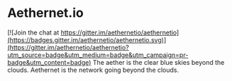 # Aethernet.io

[![Join the chat at https://gitter.im/aethernetio/aethernetio](https://badges.gitter.im/aethernetio/aethernetio.svg)](https://gitter.im/aethernetio/aethernetio?utm_source=badge&utm_medium=badge&utm_campaign=pr-badge&utm_content=badge)
The aether is the clear blue skies beyond the clouds.  Aethernet is the network going beyond the clouds.
